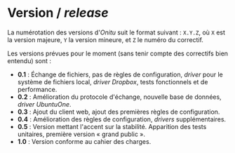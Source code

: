 # Version / *release*

La numérotation des versions d'*Onitu* suit le format suivant : `X.Y.Z`, où `X` est la version majeure, `Y` la version mineure, et `Z` le numéro du correctif.

Les versions prévues pour le moment (sans tenir compte des correctifs bien entendu) sont :

- **0.1** : Échange de fichiers, pas de règles de configuration, *driver* pour le système de fichiers local, *driver* *Dropbox*, tests fonctionnels et de performance.
- **0.2** : Amélioration du protocole d'échange, nouvelle base de données, *driver* *UbuntuOne*.
- **0.3** : Ajout du client web, ajout des premières règles de configuration.
- **0.4** : Amélioration des règles de configuration, *drivers* supplémentaires.
- **0.5** : Version mettant l'accent sur la stabilité. Apparition des tests unitaires, première version « grand public ».
- **1.0** : Version conforme au cahier des charges.
